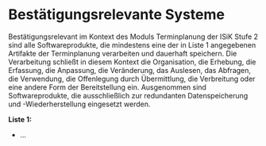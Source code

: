 # Bestätigungsrelevante Systeme

Bestätigungsrelevant im Kontext des Moduls Terminplanung der ISiK Stufe 2 sind alle Softwareprodukte, die mindestens eine der in Liste 1 angegebenen Artifakte der Terminplanung verarbeiten und dauerhaft speichern. Die Verarbeitung schließt in diesem Kontext die Organisation, die Erhebung, die Erfassung, die Anpassung, die Veränderung, das Auslesen, das Abfragen, die Verwendung, die Offenlegung durch Übermittlung, die Verbreitung oder eine andere Form der Bereitstellung ein. Ausgenommen sind Softwareprodukte, die ausschließlich zur redundanten Datenspeicherung und -Wiederherstellung eingesetzt werden.

**Liste 1:**
* ...